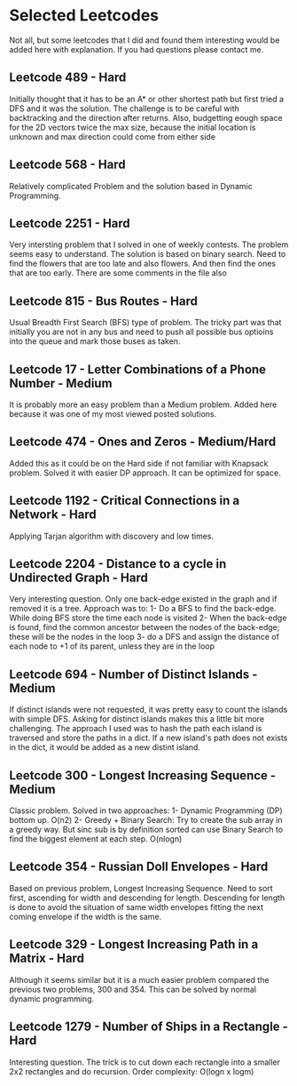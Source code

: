 # Selected Leetcodes
Not all, but some leetcodes that I did and found them interesting would be added here with explanation.
If you had questions please contact me.

## Leetcode 489 - Hard
Initially thought that it has to be an A* or other shortest path but first tried a DFS and it was the solution.
The challenge is to be careful with backtracking and the direction after returns. Also, budgetting eough space for the 2D vectors twice the max size, because the initial location is unknown and max direction could come from either side

## Leetcode 568 - Hard
Relatively complicated Problem and the solution based in Dynamic Programming.

## Leetcode 2251 - Hard
Very intersting problem that I solved in one of weekly contests. The problem seems easy to understand. 
The solution is based on binary search. Need to find the flowers that are too late and also flowers. And then find the ones that are too early. There are some comments in the file also

## Leetcode 815 - Bus Routes - Hard
Usual Breadth First Search (BFS) type of problem. The tricky part was that initially you are not in any bus and need to push all possible bus optioins into the queue and mark those buses as taken. 

## Leetcode 17 - Letter Combinations of a Phone Number - Medium
It is probably more an easy problem than a Medium problem. Added here because it was one of my most viewed posted solutions.

## Leetcode 474 - Ones and Zeros - Medium/Hard
Added this as it could be on the Hard side if not familiar with Knapsack problem. Solved it with easier DP approach. It can be optimized for space.

## Leetcode 1192 - Critical Connections in a Network - Hard
Applying Tarjan algorithm with discovery and low times.

## Leetcode 2204 - Distance to a cycle in Undirected Graph - Hard
Very interesting question. Only one back-edge existed in the graph and if removed it is a tree.
Approach was to: 1- Do a BFS to find the back-edge. While doing BFS store the time each node is visited 2- When the back-edge is found, find the common ancestor between the nodes of the back-edge; these will be the nodes in the loop 3- do a DFS and assign the distance of each node to +1 of its parent, unless they are in the loop

## Leetcode 694 - Number of Distinct Islands - Medium
If distinct islands were not requested, it was pretty easy to count the islands with simple DFS. 
Asking for distinct islands makes this a little bit more challenging. The approach I used was to hash the path each island is traversed and store the paths in a dict.
If a new island's path does not exists in the dict, it would be added as a new distint island.

## Leetcode 300 - Longest Increasing Sequence - Medium
Classic problem. Solved in two approaches:
1- Dynamic Programming (DP) bottom up. O(n2)
2- Greedy + Binary Search: Try to create the sub array in a greedy way. But sinc sub is by definition sorted can use Binary Search to find the biggest element at each step. O(nlogn)

## Leetcode 354 - Russian Doll Envelopes - Hard
Based on previous problem, Longest Increasing Sequence. Need to sort first, ascending for width and descending for length. Descending for length is done to avoid the situation of same width envelopes fitting the next coming envelope if the width is the same. 

## Leetcode 329 - Longest Increasing Path in a Matrix - Hard
Although it seems similar but it is a much easier problem compared the previous two problems, 300 and 354. This can be solved by normal dynamic programming.

## Leetcode 1279 - Number of Ships in a Rectangle - Hard
Interesting question. The trick is to cut down each rectangle into a smaller 2x2 rectangles and do recursion. Order complexity: O(logn x logm)


